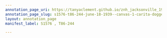 ```yaml
---
annotation_page_uri: https://tanyaclement.github.io/znh_jacksonville_1939/annotations/s1576-t86-244-june-18-1939--canvas-1-carita-doggett-corse.json
annotation_page_slug: s1576-t86-244-june-18-1939--canvas-1-carita-doggett-corse
layout: annotation_page
manifest_label: S1576 , T86-244

---
```

